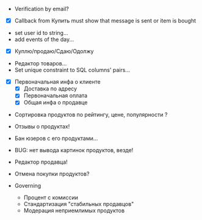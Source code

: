 - Verification by email?
-[x] Callback from Купить must show that message is sent or item is bought
- set user id to string...
- add events of the day...
-[x] Куплю/продаю/Сдаю/Одолжу
- Редактор товаров...
- Set unique constraint to SQL columns' pairs...

-[x] Первоначальная инфа о клиенте
    -[x] Доставка по адресу
    -[x] Первоначальная оплата
    -[x] Общая инфа о продавце

- Сортировка продуктов по рейтингу, цене, популярности ?
- Отзывы о продуктах!
- Бан юзеров с его продуктами...
- BUG: нет вывода картинок продуктов, везде!
- Редактор продавца!
- Отмена покупки продуктов?

- Governing
    - Процент с комиссии
    - Стандартизация "стабильных продавцов"
    - Модерация неприемлимых продуктов